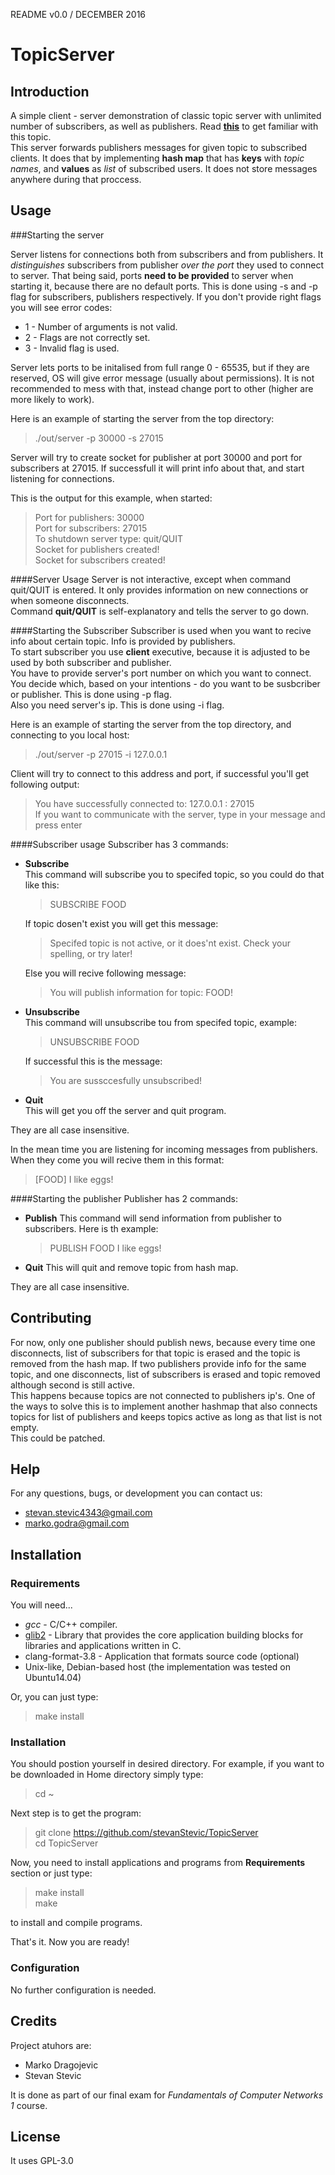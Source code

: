 README v0.0 / DECEMBER 2016

# TopicServer

## Introduction

A simple client - server demonstration of classic topic server with unlimited number of subscribers, as well as publishers. Read [**this**](https://en.wikipedia.org/wiki/Publish%E2%80%93subscribe_pattern) to get familiar with this topic.  
This server forwards publishers messages for given topic to subscribed clients. It does that by implementing **hash map** that has **keys** with _topic names_, and **values** as _list_ of subscribed users. It does not store messages anywhere during that proccess.

## Usage

###Starting the server

Server listens for connections both from subscribers and from publishers. It _distinguishes_ subscribers from publisher _over the port_ they used to connect to server. That being said, ports **need to be provided** to server when starting it, because there are no default ports. This is done using -s and -p flag for subscribers, publishers respectively. If you don't provide right flags you will see error codes:  
* 1 - Number of arguments is not valid.
* 2 - Flags are not correctly set.
* 3 - Invalid flag is used.

Server lets ports to be initalised from full range 0 - 65535, but if they are reserved, OS will give error message (usually about permissions). It is not recommended to mess with that, instead change port to other (higher are more likely to work).

Here is an example of starting the server from the top directory:

>./out/server -p 30000 -s 27015

Server will try to create socket for publisher at port 30000 and port for subscribers at 27015. If successfull it will print info about that, and start listening for connections.

This is the output for this example, when started:

>Port for publishers: 30000  
>Port for subscribers: 27015  
>To shutdown server type: quit/QUIT  
>Socket for publishers created!  
>Socket for subscribers created!  

####Server Usage
Server is not interactive, except when command quit/QUIT is entered. It only provides information on new connections or when someone disconnects.  
Command **quit/QUIT** is self-explanatory and tells the server to go down.

####Starting the Subscriber
Subscriber is used when you want to recive info about certain topic. Info is provided by publishers.  
To start subscriber you use **client** executive, because it is adjusted to be used by both subscriber and publisher.  
You have to provide server's port number on which you want to connect. You decide which, based on your intentions - do you want to be susbcriber or publisher. This is done using -p flag.  
Also you need server's ip. This is done using -i flag.

Here is an example of starting the server from the top directory, and connecting to you local host:  
>./out/server -p 27015 -i 127.0.0.1

Client will try to connect to this address and port, if successful you'll get following output:
>You have successfully connected to: 127.0.0.1 : 27015  
>If you want to communicate with the server, type in your message and press enter 

####Subscriber usage
Subscriber has 3 commands:
* **Subscribe**  
	This command will subscribe you to specifed topic, so you could do that like this:  
	>SUBSCRIBE FOOD

	If topic dosen't exist you will get this message:  
	>Specifed topic is not active, or it does'nt exist. Check your spelling, or try later!

	Else you will recive following message:  
	>You will publish information for topic: FOOD!

* **Unsubscribe**  
	This command will unsubscribe tou from specifed topic, example:  
	>UNSUBSCRIBE FOOD

	If successful this is the message:  
	>You are sussccesfully unsubscribed! 

* **Quit**  
	This will get you off the server and quit program.

They are all case insensitive.

In the mean time you are listening for incoming messages from publishers. When they come you will recive them in this format:  
>[FOOD] I like eggs!

####Starting the publisher
Publisher has 2 commands:
* **Publish**
	This command will send information from publisher to subscribers. Here is th example:
	>PUBLISH FOOD I like eggs!

* **Quit**
	This will quit and remove topic from hash map.

They are all case insensitive.

## Contributing

For now, only one publisher should publish news, because every time one disconnects, list of subscribers for that topic is erased and the topic is removed from the hash map. If two publishers provide info for the same topic, and one disconnects, list of subscribers is erased and topic removed although second is still active.  
This happens because topics are not connected to publishers ip's. One of the ways to solve this is to implement another hashmap that also connects topics for list of publishers and keeps topics active as long as that list is not empty.  
This could be patched.

## Help

For any questions, bugs, or development you can contact us:  
* stevan.stevic4343@gmail.com
* marko.godra@gmail.com

## Installation

### Requirements

You will need...
* *gcc* - C/C++ compiler.
* [glib2](https://developer.gnome.org/glib/) - Library that provides the core application building blocks for libraries and applications written in C.
* clang-format-3.8 - Application that formats source code (optional)
* Unix-like, Debian-based host (the implementation was tested on Ubuntu14.04)

Or, you can just type:  
>make install

### Installation

You should postion yourself in desired directory. For example, if you want to be downloaded in Home directory simply type:  
>cd ~

Next step is to get the program:
>git clone https://github.com/stevanStevic/TopicServer  
>cd TopicServer

Now, you need to install applications and programs from **Requirements** section or just type:  
>make install  
>make  

to install and compile programs.

That's it. Now you are ready!

### Configuration

No further configuration is needed.

## Credits

Project atuhors are:
* Marko Dragojevic
* Stevan Stevic

It is done as part of our final exam for _Fundamentals of Computer Networks 1_ course.

## License

It uses GPL-3.0
